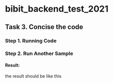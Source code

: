 # bibit_backend_test_2021
## Task 3. Concise the code

### Step 1. Running Code

### Step 2. Run Another Sample
#### Result:
the result should be like this




